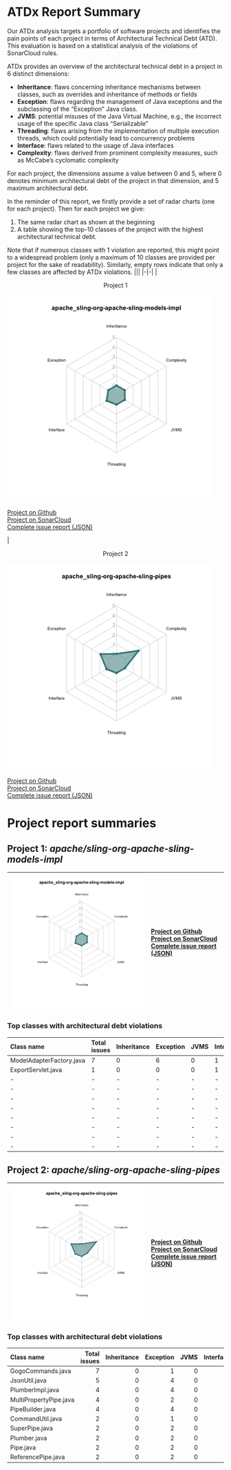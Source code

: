 # ATDx Report Summary
Our ATDx analysis targets a portfolio of software projects and identifies the pain points of each project in terms of Architectural Technical Debt (ATD). This evaluation is based on a statistical analysis of the violations of SonarCloud rules.

ATDx provides an overview of the architectural technical debt in a project  in 6 distinct dimensions:
* **Inheritance**: flaws concerning inheritance mechanisms between classes, such as overrides and inheritance of methods or fields
* **Exception**: flaws regarding the management of Java exceptions and the subclassing of the “Exception” Java class.
* **JVMS**: potential misuses of the Java Virtual Machine, e.g., the incorrect usage of the specific Java class “Serializable”
* **Threading**: flaws arising from the implementation of multiple execution threads, which could potentially lead to concurrency problems
* **Interface**: flaws related to the usage of Java interfaces
* **Complexity**: flaws derived from prominent complexity measures, such as McCabe’s cyclomatic complexity

For each project, the dimensions assume a value between 0 and 5, where 0 denotes minimum architectural debt of the project in that dimension, and 5 maximum architectural debt.

In the reminder of this report, we firstly provide a set of radar charts (one for each project). Then for each project we give:
1. The same radar chart as shown at the beginning
2. A table showing the top-10 classes of the project with the highest architectural technical debt.

Note that if numerous classes with 1 violation are reported, this might point to a widespread problem (only a maximum of 10 classes are provided per project for the sake of readability). Similarly, empty rows indicate that only a few classes are affected by ATDx violations.
|||
|-|-|
|<p align="center">Project 1</p><img src="https://github.com/robertoverdecchia/ATDx_report_sandbox/blob/master/plots/apache_sling-org-apache-sling-models-impl.jpg"/> <p style="text-align:left">[Project on Github](https://github.com/apache/sling-org-apache-sling-models-impl) <br> [Project on SonarCloud ](https://sonarcloud.io/dashboard?id=apache_sling-org-apache-sling-models-impl) <br> [Complete issue report (JSON)](https://github.com/robertoverdecchia/ATDx_report_sandbox/blob/master/jsons/apache_sling-org-apache-sling-models-impl.json)</p>|<p align="center">Project 2</p><img src="https://github.com/robertoverdecchia/ATDx_report_sandbox/blob/master/plots/apache_sling-org-apache-sling-pipes.jpg"/> <p style="text-align:left">[Project on Github](https://github.com/apache/sling-org-apache-sling-pipes) <br> [Project on SonarCloud ](https://sonarcloud.io/dashboard?id=apache_sling-org-apache-sling-pipes) <br> [Complete issue report (JSON)](https://github.com/robertoverdecchia/ATDx_report_sandbox/blob/master/jsons/apache_sling-org-apache-sling-pipes.json)</p>
# Project report summaries
## Project 1: _apache/sling-org-apache-sling-models-impl_
|<img src="https://github.com/robertoverdecchia/ATDx_report_sandbox/blob/master/plots/apache_sling-org-apache-sling-models-impl.jpg"/>|<p style="text-align:left">[Project on Github](https://github.com/apache/sling-org-apache-sling-models-impl) <br> [Project on SonarCloud ](https://sonarcloud.io/dashboard?id=apache_sling-org-apache-sling-models-impl) <br> [Complete issue report (JSON)](https://github.com/robertoverdecchia/ATDx_report_sandbox/blob/master/jsons/apache_sling-org-apache-sling-models-impl.json)</p>
|-|-|
### Top classes with architectural debt violations
| Class name               | Total issues   | Inheritance   | Exception   | JVMS   | Interface   | Threading   | Complexity   | Fully qualified class name                                          |
|:-------------------------|:---------------|:--------------|:------------|:-------|:------------|:------------|:-------------|:--------------------------------------------------------------------|
| ModelAdapterFactory.java | 7              | 0             | 6           | 0      | 1           | 0           | 0            | src/main/java/org/apache/sling/models/impl/ModelAdapterFactory.java |
| ExportServlet.java       | 1              | 0             | 0           | 0      | 1           | 0           | 0            | src/main/java/org/apache/sling/models/impl/ExportServlet.java       |
| -                        | -              | -             | -           | -      | -           | -           | -            | -                                                                   |
| -                        | -              | -             | -           | -      | -           | -           | -            | -                                                                   |
| -                        | -              | -             | -           | -      | -           | -           | -            | -                                                                   |
| -                        | -              | -             | -           | -      | -           | -           | -            | -                                                                   |
| -                        | -              | -             | -           | -      | -           | -           | -            | -                                                                   |
| -                        | -              | -             | -           | -      | -           | -           | -            | -                                                                   |
| -                        | -              | -             | -           | -      | -           | -           | -            | -                                                                   |
| -                        | -              | -             | -           | -      | -           | -           | -            | -                                                                   |

## Project 2: _apache/sling-org-apache-sling-pipes_
|<img src="https://github.com/robertoverdecchia/ATDx_report_sandbox/blob/master/plots/apache_sling-org-apache-sling-pipes.jpg"/>|<p style="text-align:left">[Project on Github](https://github.com/apache/sling-org-apache-sling-pipes) <br> [Project on SonarCloud ](https://sonarcloud.io/dashboard?id=apache_sling-org-apache-sling-pipes) <br> [Complete issue report (JSON)](https://github.com/robertoverdecchia/ATDx_report_sandbox/blob/master/jsons/apache_sling-org-apache-sling-pipes.json)</p>
|-|-|
### Top classes with architectural debt violations
| Class name             |   Total issues |   Inheritance |   Exception |   JVMS |   Interface |   Threading |   Complexity | Fully qualified class name                                           |
|:-----------------------|---------------:|--------------:|------------:|-------:|------------:|------------:|-------------:|:---------------------------------------------------------------------|
| GogoCommands.java      |              7 |             0 |           1 |      0 |           0 |           0 |            6 | src/main/java/org/apache/sling/pipes/internal/GogoCommands.java      |
| JsonUtil.java          |              5 |             0 |           4 |      0 |           1 |           0 |            0 | src/main/java/org/apache/sling/pipes/internal/JsonUtil.java          |
| PlumberImpl.java       |              4 |             0 |           4 |      0 |           0 |           0 |            0 | src/main/java/org/apache/sling/pipes/internal/PlumberImpl.java       |
| MultiPropertyPipe.java |              4 |             0 |           2 |      0 |           0 |           0 |            2 | src/main/java/org/apache/sling/pipes/internal/MultiPropertyPipe.java |
| PipeBuilder.java       |              4 |             0 |           4 |      0 |           0 |           0 |            0 | src/main/java/org/apache/sling/pipes/PipeBuilder.java                |
| CommandUtil.java       |              2 |             0 |           1 |      0 |           1 |           0 |            0 | src/main/java/org/apache/sling/pipes/internal/CommandUtil.java       |
| SuperPipe.java         |              2 |             0 |           2 |      0 |           0 |           0 |            0 | src/main/java/org/apache/sling/pipes/SuperPipe.java                  |
| Plumber.java           |              2 |             0 |           2 |      0 |           0 |           0 |            0 | src/main/java/org/apache/sling/pipes/Plumber.java                    |
| Pipe.java              |              2 |             0 |           2 |      0 |           0 |           0 |            0 | src/main/java/org/apache/sling/pipes/Pipe.java                       |
| ReferencePipe.java     |              2 |             0 |           2 |      0 |           0 |           0 |            0 | src/main/java/org/apache/sling/pipes/internal/ReferencePipe.java     |

